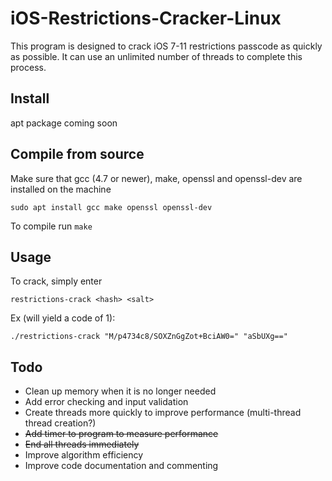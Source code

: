 # iOS-Restrictions-Cracker-Linux
This program is designed to crack iOS 7-11 restrictions passcode as quickly as possible. It can use an unlimited number of threads to complete this process.

## Install
apt package coming soon

## Compile from source
Make sure that gcc (4.7 or newer), make, openssl and openssl-dev are installed on the machine

  `sudo apt install gcc make openssl openssl-dev`
  
To compile run 
  `make`

## Usage
To crack, simply enter

`restrictions-crack <hash> <salt>`

Ex (will yield a code of 1):

`./restrictions-crack "M/p4734c8/SOXZnGgZot+BciAW0=" "aSbUXg=="`

## Todo
- Clean up memory when it is no longer needed
- Add error checking and input validation
- Create threads more quickly to improve performance (multi-thread thread creation?)
- <s>Add timer to program to measure performance</s>
- <s>End all threads immediately</s>
- Improve algorithm efficiency
- Improve code documentation and commenting
